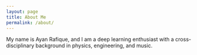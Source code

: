 ```yaml
---
layout: page
title: About Me
permalink: /about/
---
```


My name is Ayan Rafique, and I am a deep learning enthusiast with a cross-disciplinary background in physics, engineering, and music. 
